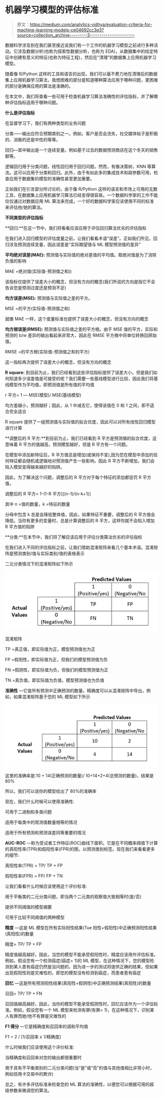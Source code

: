 # 机器学习模型的评估标准

> 原文：<https://medium.com/analytics-vidhya/evaluation-criteria-for-machine-learning-models-ce04692cc3e3?source=collection_archive---------3----------------------->

数据科学涉及到在我们甚至接近说我们有一个工作的机器学习模型之前进行多种活动。它涉及数据分析(也称为探索性数据分析，也称为 EDA)，从数据集中的给定特征中创建有意义的特征(也称为特征工程)，然后在“清理”的数据集上应用机器学习模型。

随着像 R/Python 这样的工具和语言的出现，我们可以毫不费力地在清理后的数据集上应用机器学习算法，我想困难的部分是知道哪种算法应用于哪种问题，更困难的部分是确保应用的算法是准确的。

在本文中，我们将查看一些可用于检查机器学习算法准确性的评估指标，并了解哪种评估指标适用于哪种问题。

**什么是评估指标**

在监督学习下，我们有两种类型的业务问题

分类——输出应符合预期类别之一。例如，客户是否会流失，社交媒体帖子是积极的、消极的还是中性的等等。

回归—其中输出是一个连续变量。例如基于过去的数据预测商店在这个冬天的销售额等。

逻辑回归用于分类问题，线性回归用于回归问题。然而，有像决策树，KNN 等算法。这可以应用于分类和回归。此外，由于有如此多的集成技术和超参数可用，检查应用于数据集的模型的准确性甚至更加重要。

正如我们在引言部分所讨论的，由于像 R/Python 这样的语言和市场上可用的无数工具，在数据集上应用机器学习算法已经变得很容易。一个数据科学家的工作不能仅仅通过对数据应用 ML 算法来完成，一个好的数据科学家应该使用不同的标准来评估他/她的算法。

**不同类型的评估指标**

**回归:**在这一节中，我们将看看应该应用于评估回归算法优劣的评估指标

在我们进入回归模型的评估度量之前，让我们看看术语“误差”。正如我们所见，回归涉及预测连续变量，因此误差是“实际期望值与 ML 模型预测值的差异”

**平均绝对误差(MAE):** 预测值与实际值的绝对差值的平均值。取绝对值是为了消除负值的影响

MAE =绝对值(实际值-预测值之和))

该指标仅提供了误差大小的概念，但没有方向的概念(我们所说的方向是指它不会告诉您是预测过度还是预测不足)

**均方误差(MSE):** 预测值与实际值之差的平方。

MSE =的平方(实际值-预测值之和)

就像 MAE 一样，这个度量标准也提供了误差大小的概念，但没有方向的概念

**均方根误差(RMSE):** 预测值与实际值之差的平方根。由于 MSE 值的平方，实际和预测的 b/w 差异的输出看起来非常大，因此在 RMSE 平方根中将单位转换回原始值。

RMSE =的平方根(实际值-预测值之和的平方)

这一指标再次提供了误差大小的概念，但没有方向的概念

**R square:** 到目前为止，我们已经看到这些评估指标提供了误差大小，但是我们如何知道多少误差值是可接受的呢？我们需要一些基线模型进行比较，因此我们将基线模型作为平均值，即预测值是所有值的平均值

r 平方= 1 — MSE(模型)/ MSE(基线模型)

均方差越小，预测越好；因此，从 1 中减去它，使得该值在 0 和 1 之间，即不适合完全适合

R square 提供了一组预测值与实际值的拟合优度，因此可以对所有线性回归模型进行计算

**调整后的 R 平方:**到目前为止，我们已经看到 R 平方是预测值的拟合优度，这意味着 R 平方的值越高，预测模型越好，但是 R 平方有一个问题。

在模型中添加新特征后，R 平方值总是增加(或保持不变),因为您在模型中添加的任何特征都会随机或逻辑地对预测值产生一些影响，因此 R 平方不断增加，我们会陷入模型变得越来越好的陷阱。

因此，为了解决这个问题，调整后的 R 平方对于每个特征的添加都惩罚 R 平方值。

调整后的 R 平方= 1-(1-R 平方)[(n-1)/(n-k+1)]

其中 n =值的数量，k =特征的数量

分母中包含 k 总是会降低整体值，因此，如果特征不重要，调整后的 R 平方值会降低。当你有更多的变量时，总是计算调整后的 R 平方，这样你就不会陷入增加 R 平方值的陷阱

**分类:**在本节中，我们将了解应该应用于评估分类算法优劣的评估指标

在我们进入不同的评估指标之前，让我们借助混淆矩阵来看几个基本术语。混淆矩阵是预测类别/值与实际类别/值的表格表示

二元分类情况下的混淆矩阵如下所示

![](img/bfae143ab85b8d21fe84864dd37fc4dd.png)

混淆矩阵

TP =真正值，即实际值为正，模型预测值也为正

FP =假阳性，即实际值为正，但我们的模型预测值为负

FN =假阴性，即实际值为负，但我们的模型预测值为正

TN =真负值，即实际值为负值，模型预测值也为负值

**准确性** —它是所有预测中正确预测的数量。精确度可以从混淆矩阵中导出，例如，如果混淆矩阵基于您的 ML 模型如下所示

![](img/b67c01380bb25b6c02aa257044ffd5ea.png)

这里的准确率是:10 + 14(正确预测的数量)/ 10+14+2+4(总预测的数量)，结果是 80%

所以，我们可以说你的模型给出了 80%的准确率

现在，我们什么时候可以使用准确性:

可用于二进制和多类问题

适用于每类中的观测值数量相等的情况

适用于所有预测和预测误差同等重要的情况

**AUC-ROC** —称为受试者工作特征(ROC)曲线下面积。它是在不同概率阈值下计算的真阳性率(TPR)和假阳性率(FPR)的图，以预测类别标签。现在我们来看看更多的细节:

真阳性率(TPR) = TP/ TP + FP

假阳性率(FPR) = FP/ FP + TN

让我们看看什么时候应该使用这个评价标准:

用于平衡类的二元分类问题，即当两个二元类的观察值大致相等时(是/否)

提供不同阈值的模型摘要

可用于比较不同阈值的两种模型

**精度** —这是 ML 模型在所有实际阳性结果(Tue 阳性+假阳性)中正确预测阳性结果(真阳性)的数量

精度= TP/ TP + FP

精度值越高越好。因此，当您的模型不能承受假阳性时，精度应该用作评估标准。例如，假设您有一个检测癌症(癌症= 1)的 ML 模型，在这种情况下，您的模型检测到某人患有癌症仍然是没问题的，因为进一步的测试将提供正确的结果，但如果出现假阳性则是灾难性的，即您的模型没有检测到癌症，而患者患有癌症

**回忆** —这是所有预测阳性结果(真阳性+假阴性)中正确预测结果(真阳性)的数量

召回= TP/ TP + FN

召回值越高越好。因此，当你的模型不能承受假阴性时，回忆应该作为一个评估标准。例如，假设您有一个 ML 模型来检测有罪(有罪= 1)，在这种情况下，识别某人有罪而她/他不有罪是灾难性的

**F1 得分** —它是精确度和召回率的调和平均值

F1 = 2 / [1/召回率 x 1/精确度]

什么时候我们应该使用这个评价标准:

当精确度和召回率对您的输出都很重要时

用于具有不平衡类别的二元分类问题(当“是”或“否”的值与其他值相比非常小时，例如信用卡交易中的欺诈)

总之，有许多评估标准来检查您的 ML 算法的准确性，以便您可以根据可用的超级参数来微调您的算法。